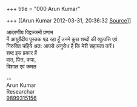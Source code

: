 +++
title = "000 Arun Kumar"

+++
[[Arun Kumar	2012-03-31, 20:36:32 [Source](https://groups.google.com/g/bvparishat/c/iIl9Rt5zGII)]]



आदरणीय विद्वज्जनों प्रणाम  
मैं आयुर्वेदीय पुस्तक पढ़ रहा हूँ उनमे कुछ शब्दों की व्युत्पत्ति एवं  
निरुक्ति चहिये अत: आपसे अनुरोध है कि मेरी सहायता करें I  
शब्द इस प्रकार हैं  
वात, पित्त, कफ,  
विशाल एवं कमल

--  
Arun Kumar  
Researchar  
[9899315156](tel:(989)%20931-5156)  

